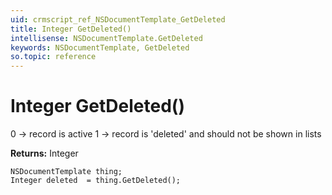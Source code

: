 ```yaml
---
uid: crmscript_ref_NSDocumentTemplate_GetDeleted
title: Integer GetDeleted()
intellisense: NSDocumentTemplate.GetDeleted
keywords: NSDocumentTemplate, GetDeleted
so.topic: reference
---
```


# Integer GetDeleted()

0 -> record is active 1 -> record is 'deleted' and should not be shown in lists

**Returns:** Integer

```crmscript
NSDocumentTemplate thing;
Integer deleted  = thing.GetDeleted();
```


